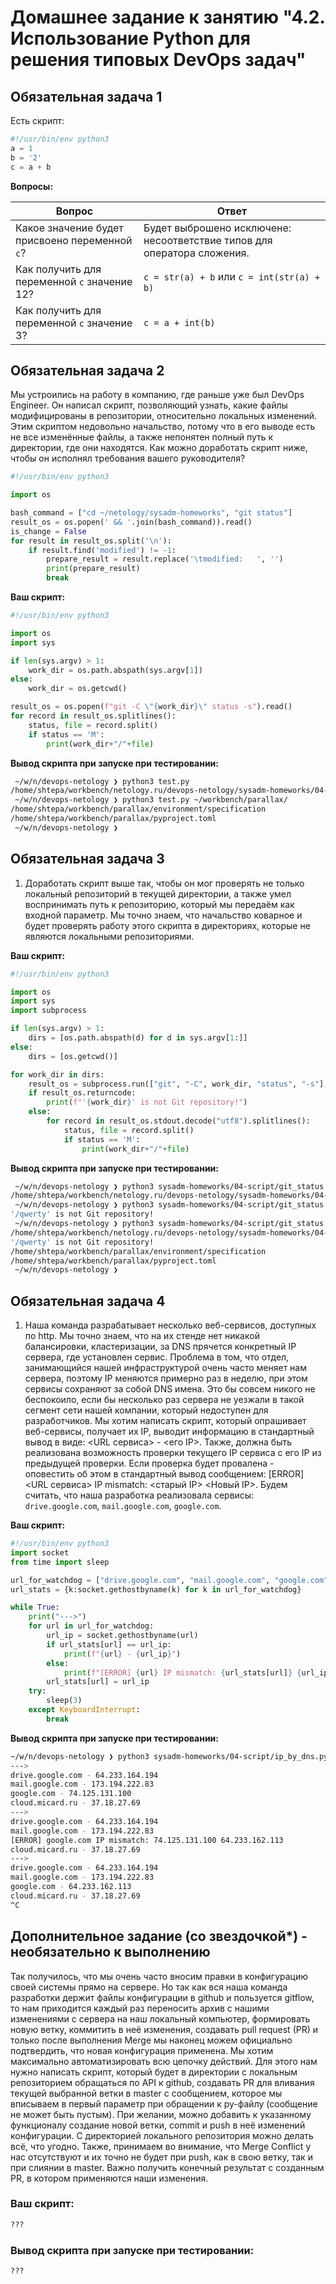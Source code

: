 # Домашнее задание к занятию "4.2. Использование Python для решения типовых DevOps задач"

## Обязательная задача 1

Есть скрипт:

```python
#!/usr/bin/env python3
a = 1
b = '2'
c = a + b
```

**Вопросы:**

| Вопрос  | Ответ |
| ------------- | ------------- |
| Какое значение будет присвоено переменной `c`?  | Будет выброшено исключене: несоответствие типов для оператора сложения.  |
| Как получить для переменной `c` значение 12?  | `c = str(a) + b` или `c = int(str(a) + b)`  |
| Как получить для переменной `c` значение 3?  | `c = a + int(b)`  |

## Обязательная задача 2

Мы устроились на работу в компанию, где раньше уже был DevOps Engineer. Он написал скрипт, позволяющий узнать, какие файлы модифицированы в репозитории, относительно локальных изменений. Этим скриптом недовольно начальство, потому что в его выводе есть не все изменённые файлы, а также непонятен полный путь к директории, где они находятся. Как можно доработать скрипт ниже, чтобы он исполнял требования вашего руководителя?

```python
#!/usr/bin/env python3

import os

bash_command = ["cd ~/netology/sysadm-homeworks", "git status"]
result_os = os.popen(' && '.join(bash_command)).read()
is_change = False
for result in result_os.split('\n'):
    if result.find('modified') != -1:
        prepare_result = result.replace('\tmodified:   ', '')
        print(prepare_result)
        break
```

**Ваш скрипт:**

```python
#!/usr/bin/env python3

import os
import sys

if len(sys.argv) > 1:
    work_dir = os.path.abspath(sys.argv[1])
else:
    work_dir = os.getcwd()

result_os = os.popen(f"git -C \"{work_dir}\" status -s").read()
for record in result_os.splitlines():
    status, file = record.split()
    if status == 'M':
        print(work_dir+"/"+file)

```

**Вывод скрипта при запуске при тестировании:**

```bash
 ~/w/n/devops-netology ❯ python3 test.py
/home/shtepa/workbench/netology.ru/devops-netology/sysadm-homeworks/04-script/01-bash.md
 ~/w/n/devops-netology ❯ python3 test.py ~/workbench/parallax/
/home/shtepa/workbench/parallax/environment/specification
/home/shtepa/workbench/parallax/pyproject.toml
 ~/w/n/devops-netology ❯    
```

## Обязательная задача 3

1. Доработать скрипт выше так, чтобы он мог проверять не только локальный репозиторий в текущей директории, а также умел воспринимать путь к репозиторию, который мы передаём как входной параметр. Мы точно знаем, что начальство коварное и будет проверять работу этого скрипта в директориях, которые не являются локальными репозиториями.

**Ваш скрипт:**

```python
#!/usr/bin/env python3

import os
import sys
import subprocess

if len(sys.argv) > 1:
    dirs = [os.path.abspath(d) for d in sys.argv[1:]]
else:
    dirs = [os.getcwd()]

for work_dir in dirs:
    result_os = subprocess.run(["git", "-C", work_dir, "status", "-s"], capture_output=True)
    if result_os.returncode:
        print(f"'{work_dir}' is not Git repository!")
    else:
        for record in result_os.stdout.decode("utf8").splitlines():
            status, file = record.split()
            if status == 'M':
                print(work_dir+"/"+file)
```

**Вывод скрипта при запуске при тестировании:**

```bash
 ~/w/n/devops-netology ❯ python3 sysadm-homeworks/04-script/git_status.py
/home/shtepa/workbench/netology.ru/devops-netology/sysadm-homeworks/04-script/01-bash.md
 ~/w/n/devops-netology ❯ python3 sysadm-homeworks/04-script/git_status.py /qwerty
'/qwerty' is not Git repository!
 ~/w/n/devops-netology ❯ python3 sysadm-homeworks/04-script/git_status.py . /qwerty ~/workbench/parallax/
/home/shtepa/workbench/netology.ru/devops-netology/sysadm-homeworks/04-script/01-bash.md
'/qwerty' is not Git repository!
/home/shtepa/workbench/parallax/environment/specification
/home/shtepa/workbench/parallax/pyproject.toml
 ~/w/n/devops-netology ❯
```

## Обязательная задача 4

1. Наша команда разрабатывает несколько веб-сервисов, доступных по http. Мы точно знаем, что на их стенде нет никакой балансировки, кластеризации, за DNS прячется конкретный IP сервера, где установлен сервис. Проблема в том, что отдел, занимающийся нашей инфраструктурой очень часто меняет нам сервера, поэтому IP меняются примерно раз в неделю, при этом сервисы сохраняют за собой DNS имена. Это бы совсем никого не беспокоило, если бы несколько раз сервера не уезжали в такой сегмент сети нашей компании, который недоступен для разработчиков. Мы хотим написать скрипт, который опрашивает веб-сервисы, получает их IP, выводит информацию в стандартный вывод в виде: <URL сервиса> - <его IP>. Также, должна быть реализована возможность проверки текущего IP сервиса c его IP из предыдущей проверки. Если проверка будет провалена - оповестить об этом в стандартный вывод сообщением: [ERROR] <URL сервиса> IP mismatch: <старый IP> <Новый IP>. Будем считать, что наша разработка реализовала сервисы: `drive.google.com`, `mail.google.com`, `google.com`.

**Ваш скрипт:**

```python
#!/usr/bin/env python3
import socket
from time import sleep

url_for_watchdog = ["drive.google.com", "mail.google.com", "google.com", "cloud.micard.ru"]
url_stats = {k:socket.gethostbyname(k) for k in url_for_watchdog}

while True:
    print("--->")
    for url in url_for_watchdog:
        url_ip = socket.gethostbyname(url)
        if url_stats[url] == url_ip:
            print(f"{url} - {url_ip}")
        else:
            print(f"[ERROR] {url} IP mismatch: {url_stats[url]} {url_ip}")
        url_stats[url] = url_ip    
    try:
        sleep(3)
    except KeyboardInterrupt:
        break
```

**Вывод скрипта при запуске при тестировании:**

```bash
~/w/n/devops-netology ❯ python3 sysadm-homeworks/04-script/ip_by_dns.py
--->
drive.google.com - 64.233.164.194
mail.google.com - 173.194.222.83
google.com - 74.125.131.100
cloud.micard.ru - 37.18.27.69
--->
drive.google.com - 64.233.164.194
mail.google.com - 173.194.222.83
[ERROR] google.com IP mismatch: 74.125.131.100 64.233.162.113
cloud.micard.ru - 37.18.27.69
--->
drive.google.com - 64.233.164.194
mail.google.com - 173.194.222.83
google.com - 64.233.162.113
cloud.micard.ru - 37.18.27.69
^C
```

## Дополнительное задание (со звездочкой*) - необязательно к выполнению

Так получилось, что мы очень часто вносим правки в конфигурацию своей системы прямо на сервере. Но так как вся наша команда разработки держит файлы конфигурации в github и пользуется gitflow, то нам приходится каждый раз переносить архив с нашими изменениями с сервера на наш локальный компьютер, формировать новую ветку, коммитить в неё изменения, создавать pull request (PR) и только после выполнения Merge мы наконец можем официально подтвердить, что новая конфигурация применена. Мы хотим максимально автоматизировать всю цепочку действий. Для этого нам нужно написать скрипт, который будет в директории с локальным репозиторием обращаться по API к github, создавать PR для вливания текущей выбранной ветки в master с сообщением, которое мы вписываем в первый параметр при обращении к py-файлу (сообщение не может быть пустым). При желании, можно добавить к указанному функционалу создание новой ветки, commit и push в неё изменений конфигурации. С директорией локального репозитория можно делать всё, что угодно. Также, принимаем во внимание, что Merge Conflict у нас отсутствуют и их точно не будет при push, как в свою ветку, так и при слиянии в master. Важно получить конечный результат с созданным PR, в котором применяются наши изменения. 

### Ваш скрипт:
```python
???
```

### Вывод скрипта при запуске при тестировании:
```
???
```